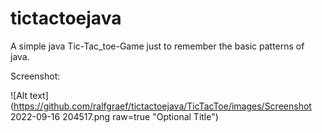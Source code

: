 # tictactoejava

 A simple java Tic-Tac_toe-Game just to remember the basic patterns of java.
 
Screenshot:




![Alt text](https://github.com/ralfgraef/tictactoejava/TicTacToe/images/Screenshot 2022-09-16 204517.png raw=true "Optional Title")

